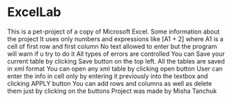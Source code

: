 # ExcelLab
This is a pet-project of a copy of Microsoft Excel.
Some information about the project
It uses only numbers and expressions like [A1 + 2] where A1 is a cell of first row and first column
No text allowed to enter but the program will warn if u try to do it
All types of errors are controlled
You can Save your current table by clicking Save button on the top left. 
All the tables are saved in xml format
You can open any xml table by clicking open button
User can enter the info in cell only by entering it previously into the textbox and clicking APPLY button
You can add rows and columns as well as delete them just by clicking on the buttons
Project was made by Misha Tanchuk
